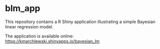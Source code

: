# blm_app

This repository contains a R Shiny application illustrating a simple Bayesian linear regression model.

The application is available online:
<https://kmarchlewski.shinyapps.io/bayesian_lm>
